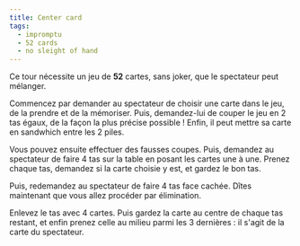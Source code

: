 ```yaml
---
title: Center card
tags:
  - impromptu
  - 52 cards
  - no sleight of hand
---
```


Ce tour nécessite un jeu de **52** cartes, sans joker, que le spectateur peut
mélanger.

Commencez par demander au spectateur de choisir une carte dans le jeu, de la
prendre et de la mémoriser. Puis, demandez-lui de couper le jeu en 2 tas égaux,
de la façon la plus précise possible ! Enfin, il peut mettre sa carte en
sandwhich entre les 2 piles.

Vous pouvez ensuite effectuer des fausses coupes. Puis, demandez au spectateur
de faire 4 tas sur la table en posant les cartes une à une. Prenez chaque tas,
demandez si la carte choisie y est, et gardez le bon tas.

Puis, redemandez au spectateur de faire 4 tas face cachée. Dîtes maintenant que
vous allez procéder par élimination.

Enlevez le tas avec 4 cartes. Puis gardez la carte au centre de chaque tas
restant, et enfin prenez celle au milieu parmi les 3 dernières : il s'agit de la
carte du spectateur.
